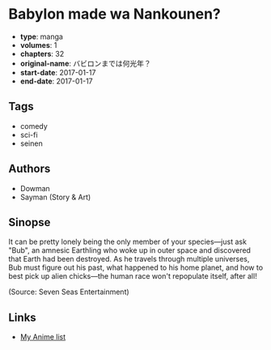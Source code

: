 # Babylon made wa Nankounen?

-   **type**: manga
-   **volumes**: 1
-   **chapters**: 32
-   **original-name**: バビロンまでは何光年？
-   **start-date**: 2017-01-17
-   **end-date**: 2017-01-17

## Tags

-   comedy
-   sci-fi
-   seinen

## Authors

-   Dowman
-   Sayman (Story & Art)

## Sinopse

It can be pretty lonely being the only member of your species—just ask "Bub", an amnesic Earthling who woke up in outer space and discovered that Earth had been destroyed. As he travels through multiple universes, Bub must figure out his past, what happened to his home planet, and how to best pick up alien chicks—the human race won't repopulate itself, after all!

(Source: Seven Seas Entertainment)

## Links

-   [My Anime list](https://myanimelist.net/manga/103798/Babylon_made_wa_Nankounen)
